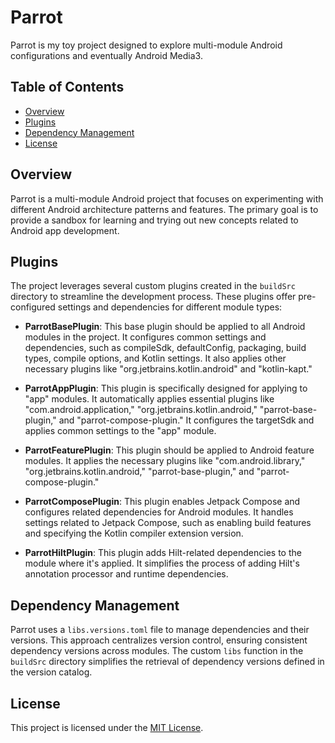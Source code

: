 # Parrot

Parrot is my toy project designed to explore multi-module Android configurations and eventually Android Media3.

## Table of Contents

- [Overview](#overview)
- [Plugins](#plugins)
- [Dependency Management](#dependency-management)
- [License](#license)

## Overview

Parrot is a multi-module Android project that focuses on experimenting with different Android architecture patterns and features. The primary goal is to provide a sandbox for learning and trying out new concepts related to Android app development.

## Plugins

The project leverages several custom plugins created in the `buildSrc` directory to streamline the development process. These plugins offer pre-configured settings and dependencies for different module types:

- **ParrotBasePlugin**: This base plugin should be applied to all Android modules in the project. It configures common settings and dependencies, such as compileSdk, defaultConfig, packaging, build types, compile options, and Kotlin settings. It also applies other necessary plugins like "org.jetbrains.kotlin.android" and "kotlin-kapt."

- **ParrotAppPlugin**: This plugin is specifically designed for applying to "app" modules. It automatically applies essential plugins like "com.android.application," "org.jetbrains.kotlin.android," "parrot-base-plugin," and "parrot-compose-plugin." It configures the targetSdk and applies common settings to the "app" module.
 
- **ParrotFeaturePlugin**: This plugin should be applied to Android feature modules. It applies the necessary plugins like "com.android.library," "org.jetbrains.kotlin.android," "parrot-base-plugin," and "parrot-compose-plugin."
 
- **ParrotComposePlugin**: This plugin enables Jetpack Compose and configures related dependencies for Android modules. It handles settings related to Jetpack Compose, such as enabling build features and specifying the Kotlin compiler extension version.

- **ParrotHiltPlugin**: This plugin adds Hilt-related dependencies to the module where it's applied. It simplifies the process of adding Hilt's annotation processor and runtime dependencies.

## Dependency Management

Parrot uses a `libs.versions.toml` file to manage dependencies and their versions. This approach centralizes version control, ensuring consistent dependency versions across modules. The custom `libs` function in the `buildSrc` directory simplifies the retrieval of dependency versions defined in the version catalog.

## License

This project is licensed under the [MIT License](LICENSE).
